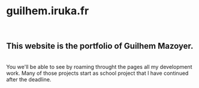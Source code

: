 # guilhem.iruka.fr
<br>

## This website is the portfolio of Guilhem Mazoyer.
<br>
You we'll be able to see by roaming throught the pages all my development work.
Many of those projects start as school project that I have continued after the deadline.